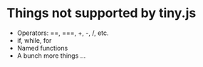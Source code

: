 # Things not supported by tiny.js
- Operators: ==, ===, +, -, /, etc.
- if, while, for
- Named functions
- A bunch more things ...